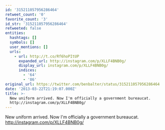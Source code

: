 ```yaml
---
id: '315211057956286464'
retweet_count: '0'
favorite_count: '3'
id_str: '315211057956286464'
retweeted: false
entities:
  hashtags: []
  symbols: []
  user_mentions: []
  urls:
    - url: http://t.co/Rf6hoPItUP
      expanded_url: http://instagram.com/p/XLLF4BNB0g/
      display_url: instagram.com/p/XLLF4BNB0g/
      indices:
        - '64'
        - '86'
original_url: https://twitter.com/benbalter/status/315211057956286464
date: '2013-03-22T21:19:07.000Z'
title: >-
  New uniform arrived. Now I'm officially a government bureaucat.
  http://instagram.com/p/XLLF4BNB0g/
---
```


New uniform arrived. Now I'm officially a government bureaucat. http://instagram.com/p/XLLF4BNB0g/